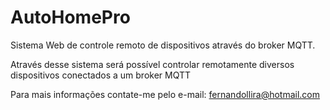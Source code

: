 # AutoHomePro
Sistema Web de controle remoto de dispositivos através do broker MQTT.

Através desse sistema será possível controlar remotamente diversos dispositivos
conectados a um broker MQTT

Para mais informações contate-me pelo e-mail: fernandollira@hotmail.com
